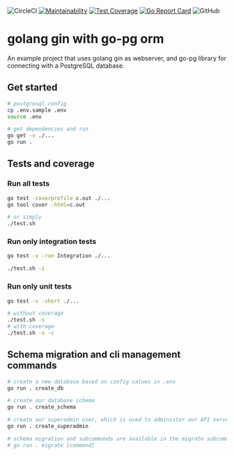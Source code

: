 ![CircleCI](https://img.shields.io/circleci/build/github/gogjango/gjango) [![Maintainability](https://api.codeclimate.com/v1/badges/33f9e187fee5dc62a4d7/maintainability)](https://codeclimate.com/github/gogjango/gjango/maintainability) [![Test Coverage](https://api.codeclimate.com/v1/badges/33f9e187fee5dc62a4d7/test_coverage)](https://codeclimate.com/github/gogjango/gjango/test_coverage) [![Go Report Card](https://goreportcard.com/badge/tiktok_tools)](https://goreportcard.com/report/tiktok_tools) ![GitHub](https://img.shields.io/github/license/calvinchengx/gin-go-pg)


# golang gin with go-pg orm

An example project that uses golang gin as webserver, and go-pg library for connecting with a PostgreSQL database.

## Get started

```bash
# postgresql config
cp .env.sample .env
source .env
```

```bash
# get dependencies and run
go get -v ./...
go run .
```

## Tests and coverage

### Run all tests

```bash
go test -coverprofile c.out ./...
go tool cover -html=c.out

# or simply
./test.sh
```

### Run only integration tests

```bash
go test -v -run Integration ./...

./test.sh -i
```

### Run only unit tests

```bash
go test -v -short ./...

# without coverage
./test.sh -s
# with coverage
./test.sh -s -c
```

## Schema migration and cli management commands

```bash
# create a new database based on config values in .env
go run . create_db

# create our database schema
go run . create_schema

# create our superadmin user, which is used to administer our API server
go run . create_superadmin

# schema migration and subcommands are available in the migrate subcommand
# go run . migrate [command]
```

